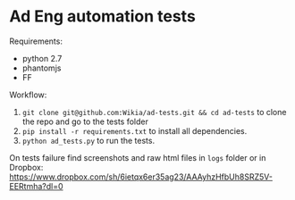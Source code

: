 # Ad Eng automation tests
Requirements:
  - python 2.7
  - phantomjs
  - FF
  
Workflow:
  1.  `git clone git@github.com:Wikia/ad-tests.git && cd ad-tests` to clone the repo and go to the tests folder
  2.  `pip install -r requirements.txt` to install all dependencies.
  3.  `python ad_tests.py` to run the tests.

On tests failure find screenshots and raw html files in `logs` folder or in Dropbox:
https://www.dropbox.com/sh/6ietqx6er35ag23/AAAyhzHfbUh8SRZ5V-EERtmha?dl=0
